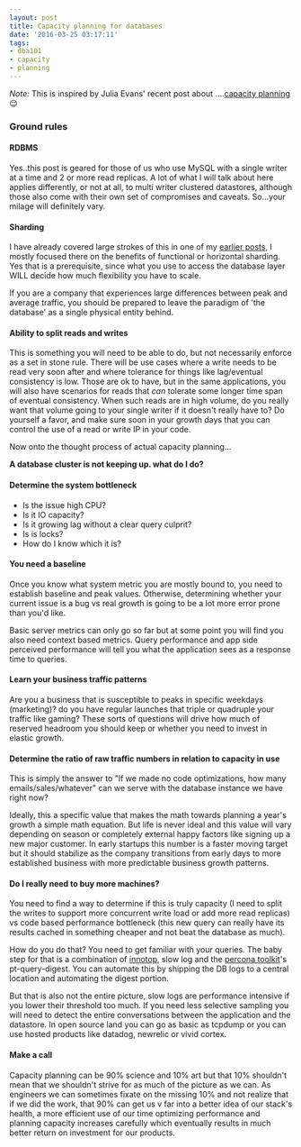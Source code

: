 ```yaml
---
layout: post
title: Capacity planning for databases
date: '2016-03-25 03:17:11'
tags:
- dba101
- capacity
- planning
---
```


_Note:_ This is inspired by Julia Evans' recent post about ....[capacity planning](http://jvns.ca/blog/2016/03/20/how-do-you-do-capacity-planning/) 😌


### Ground rules

#### RDBMS
Yes..this post is geared for those of us who use MySQL with a single writer at a time and 2 or more read replicas. A lot of what I will talk about here applies differently, or not at all, to multi writer clustered datastores, although those also come with their own set of compromises and caveats. So...your milage will definitely vary.

#### Sharding

I have already covered large strokes of this in one of my [earlier posts](https://blog.dbsmasher.com/2015/02/08/scaling-mysql-at-sendgrid/), I mostly focused there on the benefits of functional or horizontal sharding. Yes that is a prerequisite, since what you use to access the database layer WILL decide how much flexibility you have to scale.

If you are a company that experiences large differences between peak and average traffic, you should be prepared to leave the paradigm of 'the database' as a single physical entity behind.

#### Ability to split reads and writes

This is something you will need to be able to do, but not necessarily enforce as a set in stone rule. There will be use cases where a write needs to be read very soon after and where tolerance for things like lag/eventual consistency is low. Those are ok to have, but in the same applications, you will also have scenarios for reads that *can* tolerate some longer time span of eventual consistency. When such reads are in high volume, do you really want that volume going to your single writer if it doesn't really have to? Do yourself a favor, and make sure soon in your growth days that you can control the use of a read or write IP in your code.

Now onto the thought process of actual capacity planning...

**A database cluster is not keeping up. what do I do?**

#### Determine the system bottleneck

* Is the issue high CPU?
* Is it IO capacity?
* Is it growing lag without a clear query culprit?
* Is is locks?
* How do I know which it is?

#### You need a baseline
Once you know what system metric you are mostly bound to, you need to establish baseline and peak values. Otherwise, determining whether your current issue is a bug vs real growth is going to be a lot more error prone than you'd like.

Basic server metrics can only go so far but at some point you will find you also need context based metrics. Query performance and app side perceived performance will tell you what the application sees as a response time to queries.

#### Learn your business traffic patterns
Are you a business that is susceptible to peaks in specific weekdays (marketing)? do you have regular launches that triple or quadruple your traffic like gaming? These sorts of questions will drive how much of reserved headroom you should keep or whether you need to invest in elastic growth.  

#### Determine the ratio of raw traffic numbers in relation to capacity in use
This is simply the answer to "If we made no code optimizations, how many emails/sales/whatever" can we serve with the database instance we have right now?

Ideally, this a specific value that makes the math towards planning a year's growth a simple math equation. But life is never ideal and this value will vary depending on season or completely external happy factors like signing up a new major customer. In early startups this number is a faster moving target but it should stabilize as the company transitions from early days to more established business with more predictable business growth patterns.

#### Do I really need to buy more machines?
You need to find a way to determine if this is truly capacity (I need to split the writes to support more concurrent write load or add more read replicas) vs code based performance bottleneck (this new query can really have its results cached in something cheaper and not beat the database as much).

How do you do that? You need to get familiar with your queries. The baby step for that is a combination of [innotop](http://innotop.googlecode.com/svn/html/manual.html), slow log and the [percona toolkit](https://www.percona.com/software/mysql-tools/percona-toolkit)'s pt-query-digest. You can automate this by shipping the DB logs to a central location and automating the digest portion.

But that is also not the entire picture, slow logs are performance intensive if you lower their threshold too much. If you need less selective sampling you will need to detect the entire conversations between the application and the datastore. In open source land you can go as basic as tcpdump or you can use hosted products like datadog, newrelic or vivid cortex.

#### Make a call
Capacity planning can be 90% science and 10% art but that 10% shouldn't mean that we shouldn't strive for as much of the picture as we can. As engineers we can sometimes fixate on the missing 10% and not realize that if we did the work, that 90% can get us v far into a better idea of our stack's health, a more efficient use of our time optimizing performance and planning capacity increases carefully which eventually results in much better return on investment for our products. 
